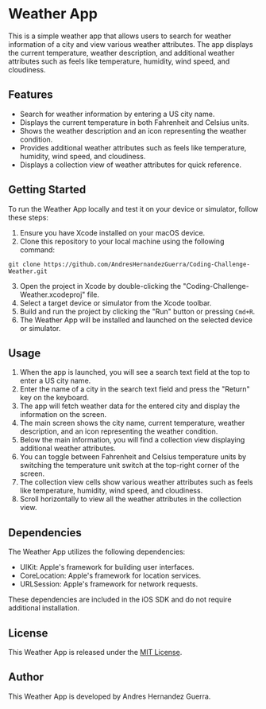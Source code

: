 # Weather App

This is a simple weather app that allows users to search for weather information of a city and view various weather attributes. The app displays the current temperature, weather description, and additional weather attributes such as feels like temperature, humidity, wind speed, and cloudiness.

## Features

- Search for weather information by entering a US city name.
- Displays the current temperature in both Fahrenheit and Celsius units.
- Shows the weather description and an icon representing the weather condition.
- Provides additional weather attributes such as feels like temperature, humidity, wind speed, and cloudiness.
- Displays a collection view of weather attributes for quick reference.

## Getting Started

To run the Weather App locally and test it on your device or simulator, follow these steps:

1. Ensure you have Xcode installed on your macOS device.
2. Clone this repository to your local machine using the following command:

```shell
git clone https://github.com/AndresHernandezGuerra/Coding-Challenge-Weather.git
```

3. Open the project in Xcode by double-clicking the "Coding-Challenge-Weather.xcodeproj" file.
4. Select a target device or simulator from the Xcode toolbar.
5. Build and run the project by clicking the "Run" button or pressing `Cmd+R`.
6. The Weather App will be installed and launched on the selected device or simulator.

## Usage

1. When the app is launched, you will see a search text field at the top to enter a US city name.
2. Enter the name of a city in the search text field and press the "Return" key on the keyboard.
3. The app will fetch weather data for the entered city and display the information on the screen.
4. The main screen shows the city name, current temperature, weather description, and an icon representing the weather condition.
5. Below the main information, you will find a collection view displaying additional weather attributes.
6. You can toggle between Fahrenheit and Celsius temperature units by switching the temperature unit switch at the top-right corner of the screen.
7. The collection view cells show various weather attributes such as feels like temperature, humidity, wind speed, and cloudiness.
8. Scroll horizontally to view all the weather attributes in the collection view.

## Dependencies

The Weather App utilizes the following dependencies:

- UIKit: Apple's framework for building user interfaces.
- CoreLocation: Apple's framework for location services.
- URLSession: Apple's framework for network requests.

These dependencies are included in the iOS SDK and do not require additional installation.

## License

This Weather App is released under the [MIT License](LICENSE).

## Author

This Weather App is developed by Andres Hernandez Guerra.
